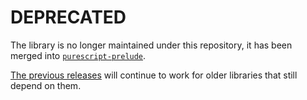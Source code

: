 # DEPRECATED

The library is no longer maintained under this repository, it has been merged into [`purescript-prelude`](https://github.com/purescript/purescript-prelude).

[The previous releases](https://github.com/purescript-deprecated/purescript-proxy/releases) will continue to work for older libraries that still depend on them.
